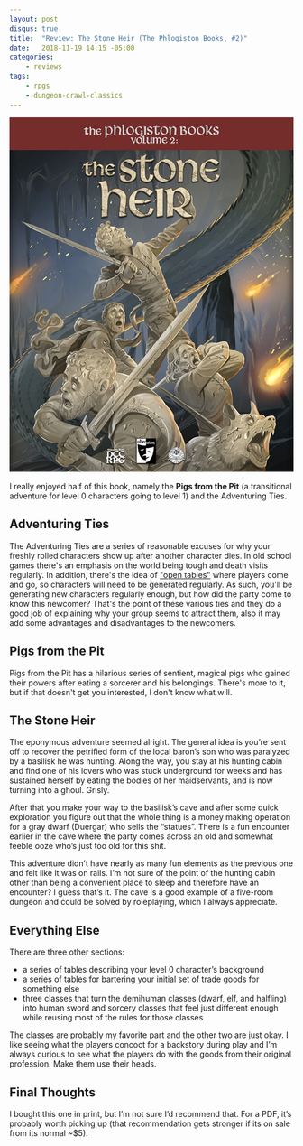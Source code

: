 ```yaml
---
layout: post
disqus: true
title:  "Review: The Stone Heir (The Phlogiston Books, #2)"
date:   2018-11-19 14:15 -05:00
categories:
    - reviews
tags:
    - rpgs
    - dungeon-crawl-classics
---
```


![Cover of The Stone Heir](./the-stone-heir.jpg)

I really enjoyed half of this book, namely the **Pigs from the Pit** (a transitional adventure for level 0 characters going to level 1) and the Adventuring Ties.

## Adventuring Ties

 The Adventuring Ties are a series of reasonable excuses for why your freshly rolled characters show up after another character dies. In old school games there's an emphasis on the world being tough and death visits regularly. In addition, there's the idea of ["open tables"](https://thealexandrian.net/wordpress/38643/roleplaying-games/open-table-manifesto) where players come and go, so characters will need to be generated regularly. As such, you'll be generating new characters regularly enough, but how did the party come to know this newcomer? That's the point of these various ties and they do a good job of explaining why your group seems to attract them, also it may add some advantages and disadvantages to the newcomers.

## Pigs from the Pit

Pigs from the Pit has a hilarious series of sentient, magical pigs who gained their powers after eating a sorcerer and his belongings. There's more to it, but if that doesn't get you interested, I don't know what will.

## The Stone Heir

The eponymous adventure seemed alright. The general idea is you’re sent off to recover the petrified form of the local baron’s son who was paralyzed by a basilisk he was hunting. Along the way, you stay at his hunting cabin and find one of his lovers who was stuck underground for weeks and has sustained herself by eating the bodies of her maidservants, and is now turning into a ghoul. Grisly.

After that you make your way to the basilisk’s cave and after some quick exploration you figure out that the whole thing is a money making operation for a gray dwarf (Duergar) who sells the “statues”. There is a fun encounter earlier in the cave where the party comes across an old and somewhat feeble ooze who’s just too old for this shit.

This adventure didn’t have nearly as many fun elements as the previous one and felt like it was on rails. I’m not sure of the point of the hunting cabin other than being a convenient place to sleep and therefore have an encounter? I guess that’s it. The cave is a good example of a five-room dungeon and could be solved by roleplaying, which I always appreciate.

## Everything Else

There are three other sections:

- a series of tables describing your level 0 character’s background
- a series of tables for bartering your initial set of trade goods for something else
- three classes that turn the demihuman classes (dwarf, elf, and halfling) into human sword and sorcery classes that feel just different enough while reusing most of the rules for those classes

The classes are probably my favorite part and the other two are just okay. I like seeing what the players concoct for a backstory during play and I’m always curious to see what the players do with the goods from their original profession. Make them use their heads.

## Final Thoughts

I bought this one in print, but I’m not sure I’d recommend that. For a PDF, it’s probably worth picking up (that recommendation gets stronger if its on sale from its normal ~$5).
